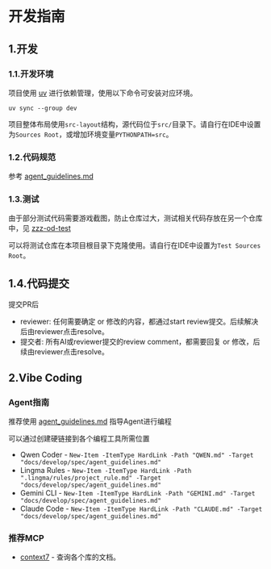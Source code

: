 # 开发指南

## 1.开发

### 1.1.开发环境

项目使用 [uv](https://github.com/astral-sh/uv/releases/latest) 进行依赖管理，使用以下命令可安装对应环境。

```shell
uv sync --group dev
```

项目整体布局使用`src-layout`结构，源代码位于`src/`目录下。请自行在IDE中设置为`Sources Root`，或增加环境变量`PYTHONPATH=src`。

### 1.2.代码规范

参考 [agent_guidelines.md](spec/agent_guidelines.md)

### 1.3.测试

由于部分测试代码需要游戏截图，防止仓库过大，测试相关代码存放在另一个仓库中，见 [zzz-od-test](https://github.com/OneDragon-Anything/zzz-od-test)

可以将测试仓库在本项目根目录下克隆使用。请自行在IDE中设置为`Test Sources Root`。

## 1.4.代码提交

提交PR后

- reviewer: 任何需要确定 or 修改的内容，都通过start review提交。后续解决后由reviewer点击resolve。
- 提交者: 所有AI或reviewer提交的review comment，都需要回复 or 修改，后续由reviewer点击resolve。

## 2.Vibe Coding

### Agent指南

推荐使用 [agent_guidelines.md](spec/agent_guidelines.md) 指导Agent进行编程

可以通过创建硬链接到各个编程工具所需位置

- Qwen Coder - `New-Item -ItemType HardLink -Path "QWEN.md" -Target "docs/develop/spec/agent_guidelines.md"`
- Lingma Rules - `New-Item -ItemType HardLink -Path ".lingma/rules/project_rule.md" -Target "docs/develop/spec/agent_guidelines.md"`
- Gemini CLI - `New-Item -ItemType HardLink -Path "GEMINI.md" -Target "docs/develop/spec/agent_guidelines.md"`
- Claude Code - `New-Item -ItemType HardLink -Path "CLAUDE.md" -Target "docs/develop/spec/agent_guidelines.md"`


### 推荐MCP

- [context7](https://github.com/upstash/context7) - 查询各个库的文档。 